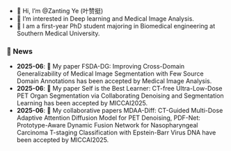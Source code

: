 - 👋 Hi, I’m @Zanting Ye (叶赞挺)
- 👀 I’m interested in Deep learning and Medical Image Analysis.
- 🌱  I am a first-year PhD student majoring in Biomedical engineering at Southern Medical University.

 ### 📢 News
- **2025-06**: 🎉 My paper FSDA-DG: Improving Cross-Domain Generalizability of Medical Image Segmentation with Few Source Domain Annotations has been accepted by Medical Image Analysis. 
- **2025-06**: 🎉 My paper Self is the Best Learner: CT-free Ultra-Low-Dose PET Organ Segmentation via Collaborating Denoising and Segmentation Learning has been accepted by MICCAI2025.
- **2025-06**: 🎉 My collaborative papers MDAA-Diff: CT-Guided Multi-Dose Adaptive Attention Diffusion Model for PET Denoising, PDF-Net: Prototype-Aware Dynamic Fusion Network for Nasopharyngeal Carcinoma T-staging Classification with Epstein-Barr Virus DNA  have been accepted by MICCAI2025. 
<!---
yezanting/yezanting is a ✨ special ✨ repository because its `README.md` (this file) appears on your GitHub profile.
You can click the Preview link to take a look at your changes.
--->
